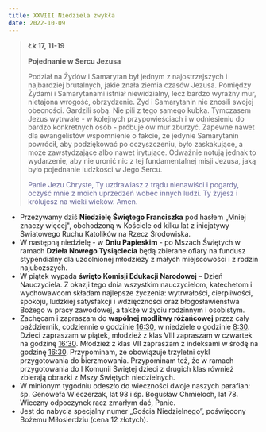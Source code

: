 ```yaml
---
title: XXVIII Niedziela zwykła
date: 2022-10-09
---
```


> **Łk 17, 11-19**
>
> **Pojednanie w Sercu Jezusa**
>
> Podział na Żydów i Samarytan był jednym z najostrzejszych i najbardziej brutalnych, jakie znała ziemia czasów Jezusa. Pomiędzy Żydami i Samarytanami istniał niewidzialny, lecz bardzo wyraźny mur, nietajona wrogość, obrzydzenie. Żyd i Samarytanin nie znosili swojej obecności. Gardzili sobą. Nie pili z tego samego kubka. Tymczasem Jezus wytrwale - w kolejnych przypowieściach i w odniesieniu do bardzo konkretnych osób - próbuje ów mur zburzyć. Zapewne nawet dla ewangelistów wspomnienie o fakcie, że jedynie Samarytanin powrócił, aby podziękować po oczyszczeniu, było zaskakujące, a może zawstydzające albo nawet irytujące. Odważnie notują jednak to wydarzenie, aby nie uronić nic z tej fundamentalnej misji Jezusa, jaką było pojednanie ludzkości w Jego Sercu.
>
> <span style="color: #666699;"> Panie Jezu Chryste, Ty uzdrawiasz z trądu nienawiści i pogardy, oczyść mnie z moich uprzedzeń wobec innych ludzi. Ty żyjesz i królujesz na wieki wieków. Amen.
> &nbsp;

- Przeżywamy dziś **Niedzielę Świętego Franciszka** pod hasłem „Mniej znaczy więcej", obchodzoną w Kościele od kilku lat z inicjatywy Światowego Ruchu Katolików na Rzecz Środowiska.
- W następną niedzielę - w **Dniu Papieskim** - po Mszach Świętych w ramach **Dzieła Nowego Tysiąclecia** będą zbierane ofiary na fundusz stypendialny dla uzdolnionej młodzieży z małych miejscowości i z rodzin najuboższych.
- W piątek wypada **święto Komisji Edukacji Narodowej** – Dzień Nauczyciela. Z okazji tego dnia wszystkim nauczycielom, katechetom i wychowawcom składam najlepsze życzenia: wytrwałości, cierpliwości, spokoju, ludzkiej satysfakcji i wdzięczności oraz błogosławieństwa Bożego w pracy zawodowej, a także w życiu rodzinnym i osobistym.
- Zachęcam i zapraszam do **wspólnej modlitwy różańcowej** przez cały październik, codziennie o godzinie <u>16:30</u>, w niedziele o godzinie <u>8:30</u>. Dzieci zapraszam w piątek, młodzież z klas VIII zapraszam w czwartek na godzinę <u>16:30</u>. Młodzież z klas VII zapraszam z indeksami w środę na godzinę <u>16:30</u>. Przypominam, że obowiązuje trzyletni cykl przygotowania do bierzmowania. Przypominam też, że w ramach przygotowania do I Komunii Świętej dzieci z drugich klas również zbierają obrazki z Mszy Świętych niedzielnych.
- W minionym tygodniu odeszło do wieczności dwoje naszych parafian: śp. Genowefa Wieczerzak, lat 93 i śp. Bogusław Chmieloch, lat 78. Wieczny odpoczynek racz zmarłym dać, Panie.
- Jest do nabycia specjalny numer „Gościa Niedzielnego”, poświęcony Bożemu Miłosierdziu (cena 12 złotych).


